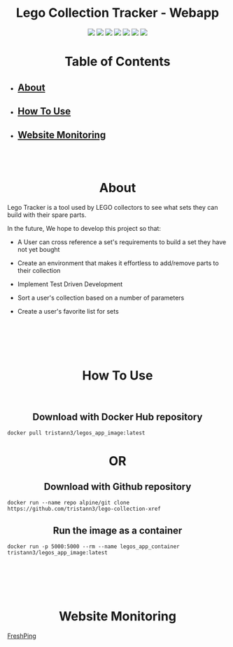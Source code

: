 <h1 align="center">Lego Collection Tracker - Webapp</h1>

<p align="center">
    <!-- issues -->
    <img src="https://img.shields.io/github/issues/tristann3/lego-collection-xref" >
    <!-- pull requests -->
    <img src="https://img.shields.io/github/issues-pr/tristann3/lego-collection-xref" />
    <!-- number of commits per year -->
    <img src="https://img.shields.io/github/commit-activity/y/tristann3/lego-collection-xref" />
    <!-- last commit -->
    <img src="https://img.shields.io/github/last-commit/tristann3/lego-collection-xref" />
    <!-- code size  -->
    <img src="https://img.shields.io/github/languages/code-size/tristann3/lego-collection-xref" />
    <!-- image size -->
    <img src ="https://img.shields.io/docker/image-size/tristann3/legos_app_image">
    <!-- website up/down status -->
    <img src ="https://img.shields.io/website?down_color=red&down_message=down&up_color=green&up_message=up&url=https%3A%2F%2Flego-tracker.dev.tristan-thompson.com">

</p>

<h1 align="center">Table of Contents</h2>
<ul>
  <li><h2><a href=#About> About</a></h2></li>
  <li><h2><a href=#HowToUse> How To Use</a></h2></li>
  <li><h2><a href=#Monitoring> Website Monitoring</a></h2></li>
</ul>

</br></br>

<h1 id="About" align="center">About</h2>

Lego Tracker is a tool used by LEGO collectors to see what sets they can build with their spare parts.


In the future, We hope to develop this project so that:

- A User can cross reference a set's requirements to build a set they have not yet bought

- Create an environment that makes it effortless to add/remove parts to their collection

- Implement Test Driven Development

- Sort a user's collection based on a number of parameters

- Create a user's favorite list for sets

</br></br></br></br>

<h1 id="HowToUse" align="center"> How To Use </h2>
</br>

<h2 align="center">Download with Docker Hub repository</h2>

```
docker pull tristann3/legos_app_image:latest
```
<h1 align="center">OR</h1>

<h2 align="center">Download with Github repository</h2>

```
docker run --name repo alpine/git clone https://github.com/tristann3/lego-collection-xref
```


<h2 align="center">Run the image as a container</h2>

```
docker run -p 5000:5000 --rm --name legos_app_container tristann3/legos_app_image:latest
```

</br></br></br></br>
<h1 id="Monitoring" align="center">Website Monitoring</h2>

[FreshPing](https://statuspage.freshping.io/56870-CaproverSiteStatusTristan)

